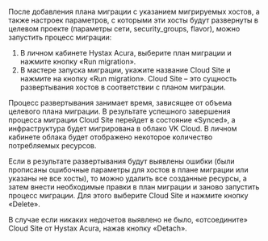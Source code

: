 После добавления плана миграции с указанием мигрируемых хостов, а также настроек параметров, с которыми эти хосты будут развернуты в целевом проекте (параметры сети, security_groups, flavor), можно запустить процесс миграции:

1. В личном кабинете Hystax Acura, выберите план миграции и нажмите кнопку «Run migration».
2. В мастере запуска миграции, укажите название Cloud Site и нажмите на кнопку «Run migration». Cloud Site – это сущность развертывания хостов в соответствии с планом миграции.

Процесс развертывания занимает время, зависящее от объема целевого плана миграции. В результате успешного завершения процесса миграции Cloud Site перейдет в состояние «Synced», а инфраструктура будет мигрирована в облако VK Cloud. В личном кабинете облака будет отображено некоторое количество потребляемых ресурсов.

Если в результате развертывания будут выявлены ошибки (были прописаны ошибочные параметры для хостов в плане миграции или указаны не все хосты), то можно удалить все созданные ресурсы, а затем внести необходимые правки в план миграции и заново запустить процесс миграции. Для этого выберите Cloud Site и нажмите кнопку «Delete».

В случае если никаких недочетов выявлено не было, «отсоедините» Cloud Site от Hystax Acura, нажав кнопку «Detach».
